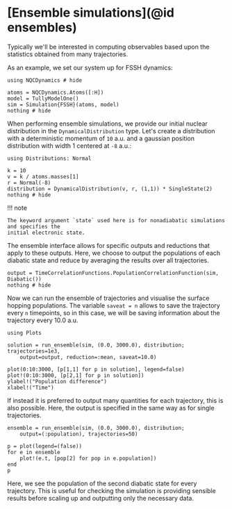 # [Ensemble simulations](@id ensembles)

Typically we'll be interested in computing observables based upon the statistics
obtained from many trajectories.

As an example, we set our system up for FSSH dynamics:
```@example ensemble
using NQCDynamics # hide

atoms = NQCDynamics.Atoms([:H])
model = TullyModelOne()
sim = Simulation{FSSH}(atoms, model)
nothing # hide
```

When performing ensemble simulations, we provide our initial nuclear distribution in the
`DynamicalDistribution` type.
Let's create a distribution with a deterministic momentum of ``10`` a.u. and a
gaussian position distribution with width 1 centered at ``-8`` a.u.:
```@example ensemble
using Distributions: Normal

k = 10
v = k / atoms.masses[1]
r = Normal(-8)
distribution = DynamicalDistribution(v, r, (1,1)) * SingleState(2)
nothing # hide
```
!!! note

    The keyword argument `state` used here is for nonadiabatic simulations and specifies the
    initial electronic state.

The ensemble interface allows for specific outputs and reductions
that apply to these outputs.
Here, we choose to output the populations of each diabatic state and reduce by averaging
the results over all trajectories.
```@example ensemble
output = TimeCorrelationFunctions.PopulationCorrelationFunction(sim, Diabatic())
nothing # hide
```

Now we can run the ensemble of trajectories and visualise the surface hopping populations.
The variable `saveat = n` allows to save the trajectory every `n` timepoints, so in this case,
we will be saving information about the trajectory every 10.0 a.u.
```@example ensemble
using Plots

solution = run_ensemble(sim, (0.0, 3000.0), distribution; trajectories=1e3,
    output=output, reduction=:mean, saveat=10.0)

plot(0:10:3000, [p[1,1] for p in solution], legend=false)
plot!(0:10:3000, [p[2,1] for p in solution])
ylabel!("Population difference")
xlabel!("Time")
```

If instead it is preferred to output many quantities for each trajectory, this is
also possible.
Here, the output is specified in the same way as for single trajectories.
```@example ensemble
ensemble = run_ensemble(sim, (0.0, 3000.0), distribution;
    output=(:population), trajectories=50)

p = plot(legend=(false))
for e in ensemble
    plot!(e.t, [pop[2] for pop in e.population])
end
p
```
Here, we see the population of the second diabatic state for every trajectory.
This is useful for checking the simulation is providing sensible results
before scaling up and outputting only the necessary data.
